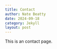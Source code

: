 ```yaml
---
title: Contact
author: Nate Beatty
date: 2024-09-18
category: Jekyll
layout: post
---
```


This is an contact page.
